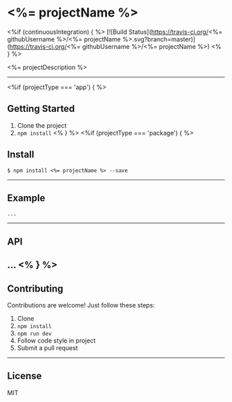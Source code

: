 # <%= projectName %>

<%if (continuousIntegration) { %>
[![Build Status](https://travis-ci.org/<%= githubUsername %>/<%= projectName %>.svg?branch=master)](https://travis-ci.org/<%= githubUsername %>/<%= projectName %>)
<% } %>

<%= projectDescription %>

---

<%if (projectType === 'app') { %>
## Getting Started

1. Clone the project
1. `npm install`
<% } %>
<%if (projectType === 'package') { %>
## Install

`$ npm install <%= projectName %> --save`

---

## Example

```
...
```

---

## API

...
<% } %>
---

## Contributing

Contributions are welcome! Just follow these steps:

1. Clone
1. `npm install`
1. `npm run dev`
1. Follow code style in project
1. Submit a pull request

---

## License

MIT
